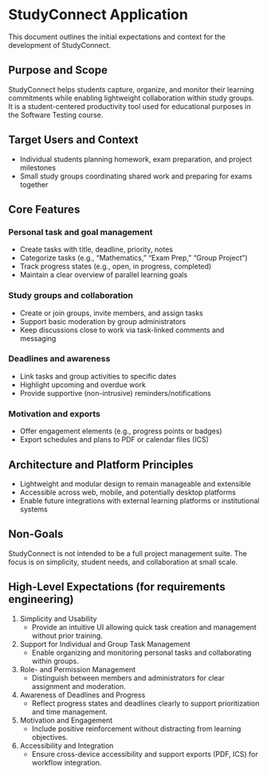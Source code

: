 # StudyConnect Application

This document outlines the initial expectations and context for the development of StudyConnect.

## Purpose and Scope
StudyConnect helps students capture, organize, and monitor their learning commitments while enabling lightweight collaboration within study groups. It is a student-centered productivity tool used for educational purposes in the Software Testing course.

## Target Users and Context
- Individual students planning homework, exam preparation, and project milestones
- Small study groups coordinating shared work and preparing for exams together

## Core Features

### Personal task and goal management
- Create tasks with title, deadline, priority, notes
- Categorize tasks (e.g., “Mathematics,” “Exam Prep,” “Group Project”)
- Track progress states (e.g., open, in progress, completed)
- Maintain a clear overview of parallel learning goals

### Study groups and collaboration
- Create or join groups, invite members, and assign tasks
- Support basic moderation by group administrators
- Keep discussions close to work via task-linked comments and messaging

### Deadlines and awareness
- Link tasks and group activities to specific dates
- Highlight upcoming and overdue work
- Provide supportive (non-intrusive) reminders/notifications

### Motivation and exports
- Offer engagement elements (e.g., progress points or badges)
- Export schedules and plans to PDF or calendar files (ICS)

## Architecture and Platform Principles
- Lightweight and modular design to remain manageable and extensible
- Accessible across web, mobile, and potentially desktop platforms
- Enable future integrations with external learning platforms or institutional systems

## Non-Goals
StudyConnect is not intended to be a full project management suite. The focus is on simplicity, student needs, and collaboration at small scale.

## High-Level Expectations (for requirements engineering)
1. Simplicity and Usability
   - Provide an intuitive UI allowing quick task creation and management without prior training.
2. Support for Individual and Group Task Management
   - Enable organizing and monitoring personal tasks and collaborating within groups.
3. Role- and Permission Management
   - Distinguish between members and administrators for clear assignment and moderation.
4. Awareness of Deadlines and Progress
   - Reflect progress states and deadlines clearly to support prioritization and time management.
5. Motivation and Engagement
   - Include positive reinforcement without distracting from learning objectives.
6. Accessibility and Integration
   - Ensure cross-device accessibility and support exports (PDF, ICS) for workflow integration.
